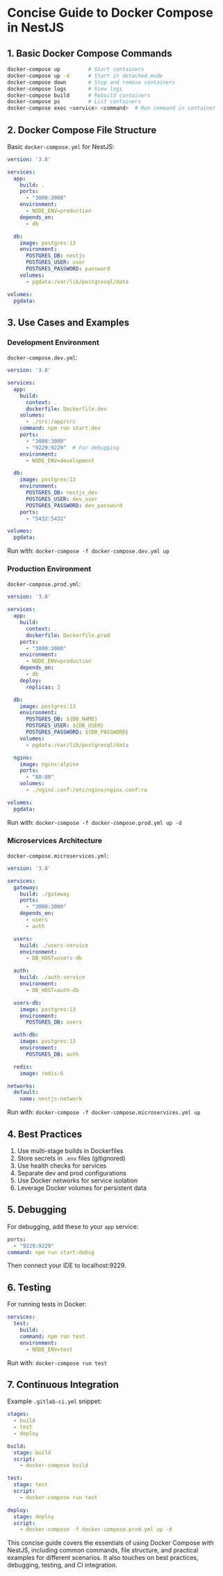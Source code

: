 # Concise Guide to Docker Compose in NestJS

## 1. Basic Docker Compose Commands

```bash
docker-compose up         # Start containers
docker-compose up -d      # Start in detached mode
docker-compose down       # Stop and remove containers
docker-compose logs       # View logs
docker-compose build      # Rebuild containers
docker-compose ps         # List containers
docker-compose exec <service> <command>  # Run command in container
```

## 2. Docker Compose File Structure

Basic `docker-compose.yml` for NestJS:

```yaml
version: '3.8'

services:
  app:
    build: .
    ports:
      - "3000:3000"
    environment:
      - NODE_ENV=production
    depends_on:
      - db

  db:
    image: postgres:13
    environment:
      POSTGRES_DB: nestjs
      POSTGRES_USER: user
      POSTGRES_PASSWORD: password
    volumes:
      - pgdata:/var/lib/postgresql/data

volumes:
  pgdata:
```

## 3. Use Cases and Examples

### Development Environment

`docker-compose.dev.yml`:

```yaml
version: '3.8'

services:
  app:
    build:
      context: .
      dockerfile: Dockerfile.dev
    volumes:
      - ./src:/app/src
    command: npm run start:dev
    ports:
      - "3000:3000"
      - "9229:9229"  # For debugging
    environment:
      - NODE_ENV=development

  db:
    image: postgres:13
    environment:
      POSTGRES_DB: nestjs_dev
      POSTGRES_USER: dev_user
      POSTGRES_PASSWORD: dev_password
    ports:
      - "5432:5432"

volumes:
  pgdata:
```

Run with: `docker-compose -f docker-compose.dev.yml up`

### Production Environment

`docker-compose.prod.yml`:

```yaml
version: '3.8'

services:
  app:
    build:
      context: .
      dockerfile: Dockerfile.prod
    ports:
      - "3000:3000"
    environment:
      - NODE_ENV=production
    depends_on:
      - db
    deploy:
      replicas: 3

  db:
    image: postgres:13
    environment:
      POSTGRES_DB: ${DB_NAME}
      POSTGRES_USER: ${DB_USER}
      POSTGRES_PASSWORD: ${DB_PASSWORD}
    volumes:
      - pgdata:/var/lib/postgresql/data

  nginx:
    image: nginx:alpine
    ports:
      - "80:80"
    volumes:
      - ./nginx.conf:/etc/nginx/nginx.conf:ro

volumes:
  pgdata:
```

Run with: `docker-compose -f docker-compose.prod.yml up -d`

### Microservices Architecture

`docker-compose.microservices.yml`:

```yaml
version: '3.8'

services:
  gateway:
    build: ./gateway
    ports:
      - "3000:3000"
    depends_on:
      - users
      - auth

  users:
    build: ./users-service
    environment:
      - DB_HOST=users-db

  auth:
    build: ./auth-service
    environment:
      - DB_HOST=auth-db

  users-db:
    image: postgres:13
    environment:
      POSTGRES_DB: users

  auth-db:
    image: postgres:13
    environment:
      POSTGRES_DB: auth

  redis:
    image: redis:6

networks:
  default:
    name: nestjs-network
```

Run with: `docker-compose -f docker-compose.microservices.yml up`

## 4. Best Practices

1. Use multi-stage builds in Dockerfiles
2. Store secrets in `.env` files (gitignored)
3. Use health checks for services
4. Separate dev and prod configurations
5. Use Docker networks for service isolation
6. Leverage Docker volumes for persistent data

## 5. Debugging

For debugging, add these to your `app` service:

```yaml
ports:
  - "9229:9229"
command: npm run start:debug
```

Then connect your IDE to localhost:9229.

## 6. Testing

For running tests in Docker:

```yaml
services:
  test:
    build: .
    command: npm run test
    environment:
      - NODE_ENV=test
```

Run with: `docker-compose run test`

## 7. Continuous Integration

Example `.gitlab-ci.yml` snippet:

```yaml
stages:
  - build
  - test
  - deploy

build:
  stage: build
  script:
    - docker-compose build

test:
  stage: test
  script:
    - docker-compose run test

deploy:
  stage: deploy
  script:
    - docker-compose -f docker-compose.prod.yml up -d
```

This concise guide covers the essentials of using Docker Compose with NestJS, including common commands, file structure, and practical examples for different scenarios. It also touches on best practices, debugging, testing, and CI integration.
